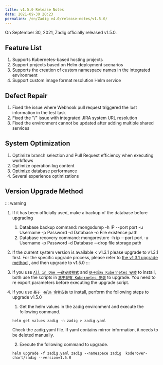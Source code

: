 ```yaml
---
title: v1.5.0 Release Notes
date: 2021-09-30 20:23
permalink: /en/Zadig v4.0/release-notes/v1.5.0/
---
```


On September 30, 2021, Zadig officially released v1.5.0.

## Feature List
1. Supports Kubernetes-based hosting projects
2. Support projects based on Helm deployment scenarios
3. Supports the creation of custom namespace names in the integrated environment
4. Support custom image format resolution Helm service

## Defect Repair
1. Fixed the issue where Webhook pull request triggered the lost information in the test task
2. Fixed the "/" issue with integrated JIRA system URL resolution
3. Fixed the environment cannot be updated after adding multiple shared services

## System Optimization
1. Optimize branch selection and Pull Request efficiency when executing workflows
2. Optimize operation log content
3. Optimize database performance
4. Several experience optimizations

## Version Upgrade Method

::: warning

1. If it has been officially used, make a backup of the database before upgrading
    1. Database backup command: mongodump -h IP --port port -u Username -p Password -d Database -o File existence path
    2. Database recovery command: mongorestore -h ip --port port -u Username -p Password -d Database --drop file storage path
2. If the current system version is available < v1.3.1 please upgrade to v1.3.1 first. For the specific upgrade process, please refer to [the v1.3.1 upgrade method](/0) , and then upgrade to v1.5.0
:::

1. If you use [`All in One 一键安装模式`](/0) and [`基于现有 Kubernetes 安装`](/1) to install, both use the scripts in [`基于现有 Kubernetes 安装`](/1) to upgrade. You need to re export parameters before executing the upgrade script.

2. If you use [`基于 Helm 命令安装`](/0) to install, perform the following steps to upgrade v1.5.0

    1. Get the helm values in the zadig environment and execute the following command.

    ```
    helm get values zadig -n zadig > zadig.yaml
    ```

    Check the zadig.yaml file. If yaml contains mirror information, it needs to be deleted manually.

    2. Execute the following command to upgrade.

    ```
    helm upgrade -f zadig.yaml zadig --namespace zadig  koderover-chart/zadig --version=1.5.0
    ```